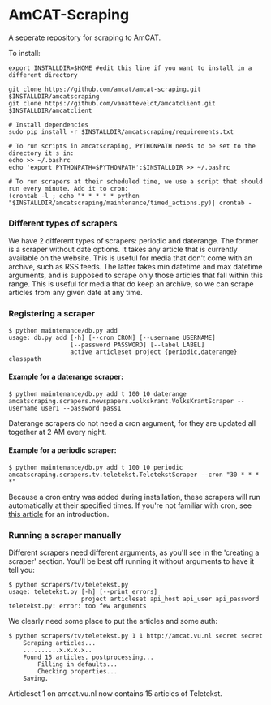 AmCAT-Scraping
==============

A seperate repository for scraping to AmCAT.

To install:
```
export INSTALLDIR=$HOME #edit this line if you want to install in a different directory

git clone https://github.com/amcat/amcat-scraping.git $INSTALLDIR/amcatscraping
git clone https://github.com/vanatteveldt/amcatclient.git $INSTALLDIR/amcatclient

# Install dependencies
sudo pip install -r $INSTALLDIR/amcatscraping/requirements.txt

# To run scripts in amcatscraping, PYTHONPATH needs to be set to the directory it's in:
echo >> ~/.bashrc
echo 'export PYTHONPATH=$PYTHONPATH':$INSTALLDIR >> ~/.bashrc

# To run scrapers at their scheduled time, we use a script that should run every minute. Add it to cron:
(crontab -l ; echo "* * * * * python "$INSTALLDIR/amcatscraping/maintenance/timed_actions.py)| crontab -
```

### Different types of scrapers

We have 2 different types of scrapers: periodic and daterange. The former is a scraper without date options. It takes any article that is currently available on the website. This is useful for media that don't come with an archive, such as RSS feeds. The latter takes min datetime and max datetime arguments, and is supposed to scrape only those articles that fall within this range. This is useful for media that do keep an archive, so we can scrape articles from any given date at any time.

### Registering a scraper

```
$ python maintenance/db.py add
usage: db.py add [-h] [--cron CRON] [--username USERNAME]
                 [--password PASSWORD] [--label LABEL]
                 active articleset project {periodic,daterange} classpath
```

#### Example for a daterange scraper:
```
$ python maintenance/db.py add t 100 10 daterange amcatscraping.scrapers.newspapers.volkskrant.VolksKrantScraper --username user1 --password pass1
```
Daterange scrapers do not need a cron argument, for they are updated all together at 2 AM every night.

#### Example for a periodic scraper:
```
$ python maintenance/db.py add t 100 10 periodic amcatscraping.scrapers.tv.teletekst.TeletekstScraper --cron "30 * * * *"
```

Because a cron entry was added during installation, these scrapers will run automatically at their specified times. If you're not familiar with cron, see [this article](http://www.thegeekstuff.com/2009/06/15-practical-crontab-examples/) for an introduction.

### Running a scraper manually

Different scrapers need different arguments, as you'll see in the 'creating a scraper' section. You'll be best off running it without arguments to have it tell you:

```
$ python scrapers/tv/teletekst.py
usage: teletekst.py [-h] [--print_errors]
                    project articleset api_host api_user api_password
teletekst.py: error: too few arguments
```

We clearly need some place to put the articles and some auth:

```
$ python scrapers/tv/teletekst.py 1 1 http://amcat.vu.nl secret secret
	Scraping articles...
	..........x.x.x.x..
	Found 15 articles. postprocessing...
		Filling in defaults...
		Checking properties...
	Saving.
```

Articleset 1 on amcat.vu.nl now contains 15 articles of Teletekst.
